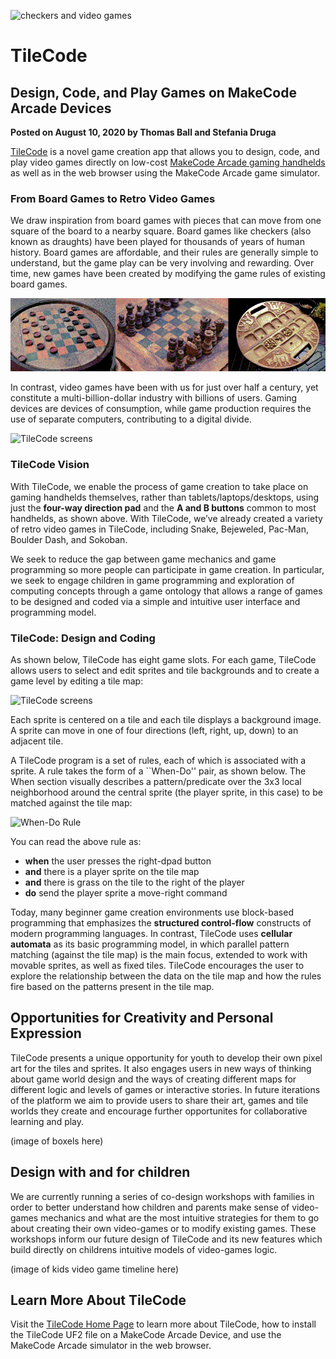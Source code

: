 ![checkers and video games](/static/blog/arcade/tilecode/meowbit.GIF)

# TileCode

## Design, Code, and Play Games on MakeCode Arcade Devices

**Posted on August 10, 2020 by Thomas Ball and Stefania Druga**

[TileCode](https://microsoft.github.io/tilecode) is a novel game creation app that allows you to design, code, and play video games directly on low-cost [MakeCode Arcade gaming handhelds](https://arcade.makecode.com/hardware) as well as in the web browser using the MakeCode Arcade game simulator.

### From Board Games to Retro Video Games

We draw inspiration from board games with pieces that can move from one square of the board to a nearby square. Board games like checkers (also known as draughts) have been played for thousands of years of human history.  Board games are affordable, and their rules are generally simple to understand, but the game play can be very involving and rewarding. Over time, new games have been created by modifying the game rules of existing board games.

![board games](/static/blog/arcade/tilecode/boardGames.GIF)

In contrast, video games have been with us for just over half a century, yet constitute a multi-billion-dollar industry with billions of users.  Gaming devices are devices of consumption, while game production requires the use of separate computers, contributing to a digital divide. 

![TileCode screens](/static/blog/arcade/tilecode/handhels.GIF)

### TileCode Vision

With TileCode, we enable the process of game creation to take place on gaming handhelds themselves, rather than tablets/laptops/desktops, using just the **four-way direction pad** and the **A and B buttons** common to most handhelds,
as shown above. With TileCode, we’ve already created a variety of retro video games in TileCode, including Snake, Bejeweled, Pac-Man, Boulder Dash, and Sokoban.

We seek to reduce the gap between game mechanics and game programming so more people can participate in game creation. In particular, we seek to engage children in game programming and exploration of computing concepts through a game ontology that allows a range of games to be designed and coded via a simple and intuitive user interface and programming model.  

### TileCode: Design and Coding

As shown below, TileCode has eight game slots. For each game, TileCode allows users to select and edit sprites and tile backgrounds and to create a game level by editing a tile map:

![TileCode screens](/static/blog/arcade/tilecode/tileCodeScreens.GIF)

Each sprite is centered on a tile and each tile displays a background image. A sprite can move in one of four directions (left, right, up, down) to an adjacent tile. 

A TileCode program is a set of rules, each of which is associated with a sprite. A rule takes the form of a ``When-Do'' pair, as shown below.
The When section visually describes a pattern/predicate over the 3x3 local neighborhood around the central sprite (the player sprite, in this case) to be matched against the tile map:

![When-Do Rule](/static/blog/arcade/tilecode/helloMotionGrass.PNG)

You can read the above rule as:
-	**when** the user presses the right-dpad button
-	**and** there is a player sprite on the tile map
-	**and** there is grass on the tile to the right of the player
-	**do** send the player sprite a move-right command

Today, many beginner game creation environments use block-based programming that emphasizes the **structured control-flow** constructs of modern programming languages. In contrast, TileCode uses **cellular automata** as its basic programming model, in which parallel pattern matching (against the tile map) is the main focus, extended to work with movable sprites, as well as fixed tiles. TileCode encourages the user to explore the relationship between the data on the tile map and how the rules fire based on the patterns present in the tile map. 

## Opportunities for Creativity and Personal Expression
TileCode presents a unique opportunity for youth to develop their own pixel art for the tiles and sprites. It also engages users in new ways of thinking about game world design and the ways of creating different maps for different logic and levels of games or interactive stories. In future iterations of the platform we aim to provide users to share their art, games and tile worlds they create and encourage further opportunites for collaborative learning and play.

(image of boxels here)

## Design with and for children
We are currently running a series of co-design workshops with families in order to better understand how children and parents make sense of video-games mechanics and what are the most intuitive strategies for them to go about creating their own video-games or to modify existing games. These workshops inform our future design of TileCode and its new features which build directly on childrens intuitive models of video-games logic.

(image of kids video game timeline here)

## Learn More About TileCode

Visit the [TileCode Home Page](https://microsoft.github.io/tilecode) to learn more about TileCode, how to install the TileCode UF2 file on a MakeCode Arcade Device, and use the MakeCode Arcade simulator in the web browser.
